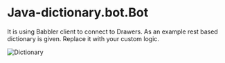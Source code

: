 # Java-dictionary.bot.Bot
It is using Babbler client to connect to Drawers. As an example rest based dictionary is given. Replace it with your custom logic.

![Dictionary](https://github.com/DrawersApp/botsdrawers/blob/master/dictionary.gif)
